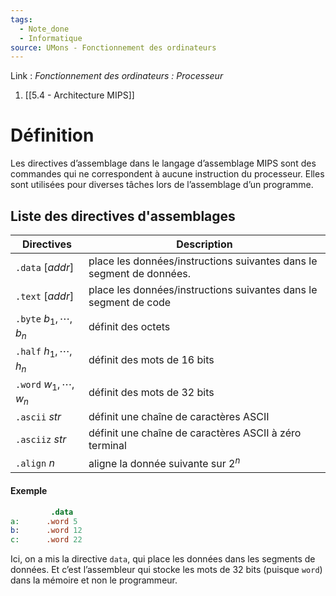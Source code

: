 ```yaml
---
tags:
  - Note_done
  - Informatique
source: UMons - Fonctionnement des ordinateurs
---
```


Link :
_Fonctionnement des ordinateurs : Processeur_
1. [[5.4 - Architecture MIPS]]

# Définition
Les directives d’assemblage dans le langage d’assemblage MIPS sont des commandes qui ne correspondent à aucune instruction du processeur. Elles sont utilisées pour diverses tâches lors de l’assemblage d’un programme. 
 
## Liste des directives d'assemblages
| Directives | Description |
| ---- | ---- |
| `.data` $[addr]$ | place les données/instructions suivantes dans le segment de données. |
| `.text` $[addr]$ | place les données/instructions suivantes dans le segment de code |
| `.byte` $b_1,\cdots,b_n$ | définit des octets |
| `.half` $h_1,\cdots,h_n$ | définit des mots de 16 bits |
| `.word` $w_1,\cdots,w_n$ | définit des mots de 32 bits |
| `.ascii` $str$ | définit une chaîne de caractères ASCII |
| `.asciiz` $str$ | définit une chaîne de caractères ASCII à zéro terminal |
| `.align` $n$ | aligne la donnée suivante sur $2^n$ |
#### Exemple
```mips
		 .data
a:      .word 5
b:      .word 12
c:      .word 22
```
Ici, on a mis la directive `data`, qui place les données dans les segments de données. Et c’est l’assembleur qui stocke les mots de 32 bits (puisque `word`) dans la mémoire et non le programmeur. 